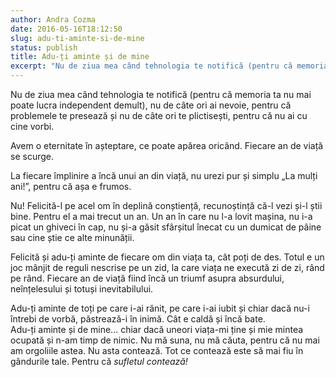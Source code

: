```yaml
---
author: Andra Cozma
date: 2016-05-16T18:12:50
slug: adu-ti-aminte-si-de-mine
status: publish
title: Adu-ți aminte și de mine
excerpt: "Nu de ziua mea când tehnologia te notifică (pentru că memoria ta nu mai poate lucra independent demult), nu de  "
---
```

Nu de ziua mea când tehnologia te notifică (pentru că memoria ta nu mai poate lucra independent demult), nu de câte ori ai nevoie, pentru că problemele te presează și nu de câte ori te plictisești, pentru că nu ai cu cine vorbi.

Avem o eternitate în așteptare, ce poate apărea oricând. Fiecare an de viață se scurge.

La fiecare împlinire a încă unui an din viață, nu urezi pur și simplu „La mulți ani!”, pentru că așa e frumos.

Nu! Felicită-l pe acel om în deplină conștiență, recunoștință că-l vezi și-l știi bine. Pentru el a mai trecut un an. Un an în care nu l-a lovit mașina, nu i-a picat un ghiveci în cap, nu și-a găsit sfârșitul înecat cu un dumicat de pâine sau cine știe ce alte minunății.

Felicită și adu-ți aminte de fiecare om din viața ta, cât poți de des. Totul e un joc mânjit de reguli nescrise pe un zid, la care viața ne execută zi de zi, rând pe rând. Fiecare an de viață fiind încă un triumf asupra absurdului, neînțelesului și totuși inevitabilului.

Adu-ți aminte de toți pe care i-ai rănit, pe care i-ai iubit și chiar dacă nu-i întrebi de vorbă, păstrează-i în inimă. Cât e caldă și încă bate.  
Adu-ți aminte și de mine… chiar dacă uneori viața-mi ține și mie mintea ocupată și n-am timp de nimic. Nu mă suna, nu mă căuta, pentru că nu mai am orgoliile astea. Nu asta contează. Tot ce contează este să mai fiu în gândurile tale. Pentru că _sufletul contează!_
    